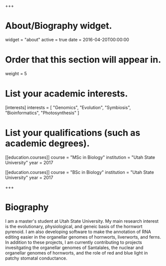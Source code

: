 +++
# About/Biography widget.
widget = "about"
active = true
date = 2016-04-20T00:00:00

# Order that this section will appear in.
weight = 5

# List your academic interests.
[interests]
  interests = [
    "Genomics",
    "Evolution",
    "Symbiosis",
    "Bioinformatics",
    "Photosynthesis"
  ]

# List your qualifications (such as academic degrees).
[[education.courses]]
  course = "MSc in Biology"
  institution = "Utah State University"
  year = 2017

[[education.courses]]
  course = "BSc in Biology"
  institution = "Utah State University"
  year = 2017
 
+++

# Biography

I am a master's student at Utah State University. My main research interest is the evolutionary, physiological, and geneic basis of the hornwort pyrenoid.  I am also developing software to make the annotation of RNA editing easier in the organellar genomes of hornworts, liverworts, and ferns. In addition to these projects, I am currently contributing to projects invesitgating the organellar genomes of Santalales, the nuclear and organellar genomes of hornworts, and the role of red and blue light in patchy stomatal conductance. 
